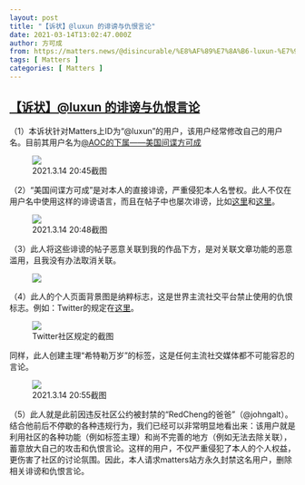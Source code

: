 ```yaml
---
layout: post
title: "【诉状】@luxun 的诽谤与仇恨言论"
date: 2021-03-14T13:02:47.000Z
author: 方可成
from: https://matters.news/@disincurable/%E8%AF%89%E7%8A%B6-luxun-%E7%9A%84%E8%AF%BD%E8%B0%A4%E4%B8%8E%E4%BB%87%E6%81%A8%E8%A8%80%E8%AE%BA-bafyreiah4yxxqm72rgbxp6aiykjmomrtboqd5etbs35tarhki6qack3yly
tags: [ Matters ]
categories: [ Matters ]
---
```

<!--1615726967000-->
[【诉状】@luxun 的诽谤与仇恨言论](https://matters.news/@disincurable/%E8%AF%89%E7%8A%B6-luxun-%E7%9A%84%E8%AF%BD%E8%B0%A4%E4%B8%8E%E4%BB%87%E6%81%A8%E8%A8%80%E8%AE%BA-bafyreiah4yxxqm72rgbxp6aiykjmomrtboqd5etbs35tarhki6qack3yly)
------

<div>
<p>（1）本诉状针对Matters上ID为“@luxun”的用户，该用户经常修改自己的用户名。目前其用户名为<a class="mention" href="https://matters.news/@luxun" target="_blank" data-display-name="AOC的下属——美国间谍方可成" data-user-name="luxun" data-id="VXNlcjo1MDQxMQ">﻿<span>@AOC的下属——美国间谍方可成</span>﻿</a> </p><figure class="image"><img src="https://assets.matters.news/embed/74da5ca6-e68e-4c9b-88bb-d25b1ca7eb3c.png" data-asset-id="74da5ca6-e68e-4c9b-88bb-d25b1ca7eb3c" referrerpolicy="no-referrer"><figcaption><span>2021.3.14 20:45截图</span></figcaption></figure><p>（2）“美国间谍方可成”是对本人的直接诽谤，严重侵犯本人名誉权。此人不仅在用户名中使用这样的诽谤语言，而且在帖子中也屡次诽谤，比如<a href="https://matters.news/@luxun/%E6%AD%A3%E5%91%8A%E6%96%B9%E5%8F%AF%E6%88%90-%E6%88%91%E5%8F%8D%E5%AF%B9blm%E8%BF%90%E5%8A%A8%E7%9A%84%E6%9A%B4%E5%8A%9B%E8%A1%8C%E4%B8%BA-%E4%B8%8D%E6%98%AF%E4%BB%87%E6%81%A8%E8%A8%80%E8%AE%BA%E5%92%8C%E7%A7%8D%E6%97%8F%E6%AD%A7%E8%A7%86-%E4%BD%A0%E5%8F%88%E6%92%92%E8%B0%8E-bafyreidkhp4dix5jpugimsogtzg47bnwwh73bau5efaceva4slnraroh4y" target="_blank">这里</a>和<a href="https://matters.news/@luxun/%E6%AD%A3%E5%91%8A%E6%96%B9%E5%8F%AF%E6%88%90-%E6%88%91%E5%8F%8D%E5%85%A8%E7%90%83%E5%8F%98%E6%9A%96-%E4%B8%8D%E6%98%AF%E5%8F%8D%E7%A7%91%E5%AD%A6-%E4%BD%A0%E6%92%92%E8%B0%8E-bafyreibrqrxrh6chen6s6vvrydjhtskj4iptudyq7o3p2v2r6tshhpkhd4" target="_blank">这里</a>。</p><figure class="image"><img src="https://assets.matters.news/embed/51ce915f-24cb-4f45-9774-d92dd8e137fe.png" data-asset-id="51ce915f-24cb-4f45-9774-d92dd8e137fe" referrerpolicy="no-referrer"><figcaption><span>2021.3.14 20:48截图</span><lt-mirror style="display: none;"><lt-highlighter contenteditable="false" style="display: none;"><lt-div spellcheck="false" class="lt-highlighter__wrapper" style="width: 621.984px !important; height: 28px !important; transform: none !important; transform-origin: 310.992px 14px !important; zoom: 1 !important;"><lt-div class="lt-highlighter__scrollElement" style="top: 0px !important; left: 0px !important; width: 621.984px !important; height: 28px !important;"></lt-div></lt-div></lt-highlighter><lt-div spellcheck="false" class="lt-mirror__wrapper notranslate" data-lt-scroll-top="0" data-lt-scroll-left="0" data-lt-scroll-top-scaled="0" data-lt-scroll-left-scaled="0" data-lt-scroll-top-scaled-and-zoomed="0" data-lt-scroll-left-scaled-and-zoomed="0" style="border: 0px none rgb(179, 179, 179) !important; border-radius: 0px !important; direction: ltr !important; font: 400 13px / 14.95px -apple-system, blinkmacsystemfont, "Helvetica Neue", "Segoe UI", roboto, arial, "PingFang TC", "Microsoft YaHei", "Source Han Sans TC", "Noto Sans CJK TC", "WenQuanYi Micro Hei", sans-serif !important; font-feature-settings: normal !important; font-kerning: auto !important; hyphens: manual !important; letter-spacing: normal !important; margin: 0px !important; padding: 0px !important; text-align: center !important; text-decoration: none solid rgb(179, 179, 179) !important; text-indent: 0px !important; text-rendering: auto !important; text-transform: none !important; transform: none !important; transform-origin: 310.992px 14px !important; unicode-bidi: normal !important; white-space: pre-wrap !important; word-spacing: 0px !important; overflow-wrap: break-word !important; writing-mode: horizontal-tb !important; zoom: 1 !important; -webkit-locale: "zh-Hant" !important; -webkit-rtl-ordering: logical !important; width: 621.984px !important; height: 28px !important;"><lt-div class="lt-mirror__canvas" style="margin-top: 0px !important; margin-left: 0px !important; width: 621.984px !important; height: 28px !important;">2021.3.14 20:48截图</lt-div></lt-div></lt-mirror></figcaption></figure><p>（3）此人将这些诽谤的帖子恶意关联到我的作品下方，是对关联文章功能的恶意滥用，且我没有办法取消关联。</p><figure class="image"><img src="https://assets.matters.news/embed/e5a82a80-883d-4601-adda-bcff47144132.png" data-asset-id="e5a82a80-883d-4601-adda-bcff47144132" referrerpolicy="no-referrer"><figcaption><span></span></figcaption></figure><p>（4）此人的个人页面背景图是纳粹标志，这是世界主流社交平台禁止使用的仇恨标志。例如：Twitter的规定在<a href="https://help.twitter.com/en/rules-and-policies/hateful-conduct-policy" target="_blank">这里</a>。</p><figure class="image"><img src="https://assets.matters.news/embed/8e996804-0fa0-405d-a7c2-ea4ee4a51e12.png" data-asset-id="8e996804-0fa0-405d-a7c2-ea4ee4a51e12" referrerpolicy="no-referrer"><figcaption><span>Twitter社区规定的截图</span><lt-mirror style="display: none;"><lt-highlighter contenteditable="false" style="display: none;"><lt-div spellcheck="false" class="lt-highlighter__wrapper" style="width: 621.984px !important; height: 28px !important; transform: none !important; transform-origin: 310.992px 14px !important; zoom: 1 !important;"><lt-div class="lt-highlighter__scrollElement" style="top: 0px !important; left: 0px !important; width: 621.984px !important; height: 28px !important;"></lt-div></lt-div></lt-highlighter><lt-div spellcheck="false" class="lt-mirror__wrapper notranslate" data-lt-scroll-top="0" data-lt-scroll-left="0" data-lt-scroll-top-scaled="0" data-lt-scroll-left-scaled="0" data-lt-scroll-top-scaled-and-zoomed="0" data-lt-scroll-left-scaled-and-zoomed="0" style="border: 0px none rgb(179, 179, 179) !important; border-radius: 0px !important; direction: ltr !important; font: 400 13px / 14.95px -apple-system, blinkmacsystemfont, "Helvetica Neue", "Segoe UI", roboto, arial, "PingFang TC", "Microsoft YaHei", "Source Han Sans TC", "Noto Sans CJK TC", "WenQuanYi Micro Hei", sans-serif !important; font-feature-settings: normal !important; font-kerning: auto !important; hyphens: manual !important; letter-spacing: normal !important; margin: 0px !important; padding: 0px !important; text-align: center !important; text-decoration: none solid rgb(179, 179, 179) !important; text-indent: 0px !important; text-rendering: auto !important; text-transform: none !important; transform: none !important; transform-origin: 310.992px 14px !important; unicode-bidi: normal !important; white-space: pre-wrap !important; word-spacing: 0px !important; overflow-wrap: break-word !important; writing-mode: horizontal-tb !important; zoom: 1 !important; -webkit-locale: "zh-Hant" !important; -webkit-rtl-ordering: logical !important; width: 621.984px !important; height: 28px !important;"><lt-div class="lt-mirror__canvas" style="margin-top: 0px !important; margin-left: 0px !important; width: 621.984px !important; height: 28px !important;">Twitter社区规定的截图</lt-div></lt-div></lt-mirror></figcaption></figure><p>同样，此人创建主理“希特勒万岁”的标签，这是任何主流社交媒体都不可能容忍的言论。</p><figure class="image"><img src="https://assets.matters.news/embed/9b2c8f1d-e857-4230-8b78-f6849c419212.png" data-asset-id="9b2c8f1d-e857-4230-8b78-f6849c419212" referrerpolicy="no-referrer"><figcaption><span>2021.3.14 20:55截图</span><lt-mirror style="display: none;"><lt-highlighter contenteditable="false" style="display: none;"><lt-div spellcheck="false" class="lt-highlighter__wrapper" style="width: 621.984px !important; height: 28px !important; transform: none !important; transform-origin: 310.992px 14px !important; zoom: 1 !important;"><lt-div class="lt-highlighter__scrollElement" style="top: 0px !important; left: 0px !important; width: 621.984px !important; height: 28px !important;"></lt-div></lt-div></lt-highlighter><lt-div spellcheck="false" class="lt-mirror__wrapper notranslate" data-lt-scroll-top="0" data-lt-scroll-left="0" data-lt-scroll-top-scaled="0" data-lt-scroll-left-scaled="0" data-lt-scroll-top-scaled-and-zoomed="0" data-lt-scroll-left-scaled-and-zoomed="0" style="border: 0px none rgb(179, 179, 179) !important; border-radius: 0px !important; direction: ltr !important; font: 400 13px / 14.95px -apple-system, blinkmacsystemfont, "Helvetica Neue", "Segoe UI", roboto, arial, "PingFang TC", "Microsoft YaHei", "Source Han Sans TC", "Noto Sans CJK TC", "WenQuanYi Micro Hei", sans-serif !important; font-feature-settings: normal !important; font-kerning: auto !important; hyphens: manual !important; letter-spacing: normal !important; margin: 0px !important; padding: 0px !important; text-align: center !important; text-decoration: none solid rgb(179, 179, 179) !important; text-indent: 0px !important; text-rendering: auto !important; text-transform: none !important; transform: none !important; transform-origin: 310.992px 14px !important; unicode-bidi: normal !important; white-space: pre-wrap !important; word-spacing: 0px !important; overflow-wrap: break-word !important; writing-mode: horizontal-tb !important; zoom: 1 !important; -webkit-locale: "zh-Hant" !important; -webkit-rtl-ordering: logical !important; width: 621.984px !important; height: 28px !important;"><lt-div class="lt-mirror__canvas" style="margin-top: 0px !important; margin-left: 0px !important; width: 621.984px !important; height: 28px !important;">2021.3.14 20:55截图</lt-div></lt-div></lt-mirror></figcaption></figure><p>（5）此人就是此前因违反社区公约被封禁的“RedCheng的爸爸”（@johngalt）。结合他前后不停歇的各种违规行为，我们已经可以非常明显地看出来：该用户就是利用社区的各种功能（例如标签主理）和尚不完善的地方（例如无法去除关联），蓄意放大自己的攻击和仇恨言论。这样的用户，不仅严重侵犯了本人的个人权益，更伤害了社区的讨论氛围。因此，本人请求matters站方永久封禁这名用户，删除相关诽谤和仇恨言论。</p><p><br></p><p><br></p>
</div>
